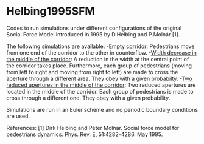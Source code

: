 # Helbing1995SFM
Codes to run simulations under different configurations of the original Social Force Model introduced in 1995 by D.Helbing and P.Molnár [1].

The following simulations are available:
-[Empty corridor](<Codes/empty_corridor.py>): Pedestrians move from one end of the corridor to the other in counterflow.
-[Width decrease in the middle of the corridor](<Codes/middle_aperture>): A reduction in the width at the central point of the corridor takes place. Furthermore, each group of pedestrians (moving from left to right and moving from right to left) are made to cross the aperture through a different area. They obey with a given probabilty.
-[Two reduced apertures in the middle of the corridor](<Codes/middle_aperture>): Two reduced apertures are located in the middle of the corridor. Each group of pedestrians is made to cross through a different one. They obey with a given probability.

Simulations are run in an Euler scheme and no periodic boundary conditions are used.

References:
[1] Dirk Helbing and Péter Molnár. Social force model for pedestrians dynamics. Phys. Rev. E, 51:4282-4286. May 1995.
